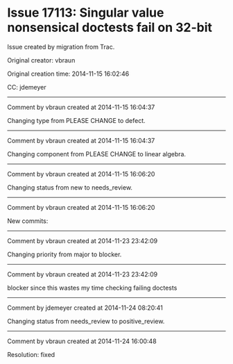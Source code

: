# Issue 17113: Singular value nonsensical doctests fail on 32-bit

Issue created by migration from Trac.

Original creator: vbraun

Original creation time: 2014-11-15 16:02:46

CC:  jdemeyer




---

Comment by vbraun created at 2014-11-15 16:04:37

Changing type from PLEASE CHANGE to defect.


---

Comment by vbraun created at 2014-11-15 16:04:37

Changing component from PLEASE CHANGE to linear algebra.


---

Comment by vbraun created at 2014-11-15 16:06:20

Changing status from new to needs_review.


---

Comment by vbraun created at 2014-11-15 16:06:20

New commits:


---

Comment by vbraun created at 2014-11-23 23:42:09

Changing priority from major to blocker.


---

Comment by vbraun created at 2014-11-23 23:42:09

blocker since this wastes my time checking failing doctests


---

Comment by jdemeyer created at 2014-11-24 08:20:41

Changing status from needs_review to positive_review.


---

Comment by vbraun created at 2014-11-24 16:00:48

Resolution: fixed
